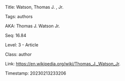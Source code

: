 Title:  Watson, Thomas J. , Jr.

Tags:   authors

AKA:    Thomas J. Watson Jr.

Seq:    16.84

Level:  3 - Article

Class:  author

Link:   https://en.wikipedia.org/wiki/Thomas_J._Watson_Jr.

Timestamp: 20230213233206
